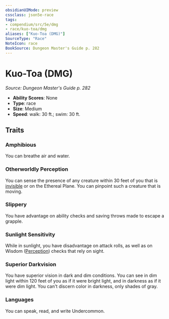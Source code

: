 ```yaml
---
obsidianUIMode: preview
cssclass: json5e-race
tags:
- compendium/src/5e/dmg
- race/kuo-toa/dmg
aliases: ["Kuo-Toa (DMG)"]
SourceType: "Race"
NoteIcon: race
BookSource: Dungeon Master's Guide p. 282
---
```

# Kuo-Toa (DMG)
*Source: Dungeon Master's Guide p. 282*  

- **Ability Scores**: None
- **Type**: race
- **Size**: Medium
- **Speed**: walk: 30 ft.; swim: 30 ft.

## Traits

### Amphibious

You can breathe air and water.

### Otherworldly Perception

You can sense the presence of any creature within 30 feet of you that is [invisible](/3-Mechanics/CLI/rules/conditions.md#invisible) or on the Ethereal Plane. You can pinpoint such a creature that is moving.

### Slippery

You have advantage on ability checks and saving throws made to escape a grapple.

### Sunlight Sensitivity

While in sunlight, you have disadvantage on attack rolls, as well as on Wisdom ([Perception](/3-Mechanics/CLI/rules/skills.md#Perception)) checks that rely on sight.

### Superior Darkvision

You have superior vision in dark and dim conditions. You can see in dim light within 120 feet of you as if it were bright light, and in darkness as if it were dim light. You can't discern color in darkness, only shades of gray.

### Languages

You can speak, read, and write Undercommon.